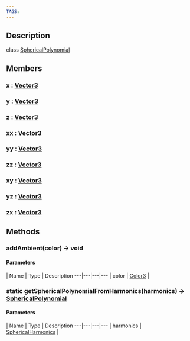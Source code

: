```yaml
---
TAGS:
---
```

## Description

class [SphericalPolynomial](/classes/2.4/SphericalPolynomial)



## Members

### x : [Vector3](/classes/2.4/Vector3)



### y : [Vector3](/classes/2.4/Vector3)



### z : [Vector3](/classes/2.4/Vector3)



### xx : [Vector3](/classes/2.4/Vector3)



### yy : [Vector3](/classes/2.4/Vector3)



### zz : [Vector3](/classes/2.4/Vector3)



### xy : [Vector3](/classes/2.4/Vector3)



### yz : [Vector3](/classes/2.4/Vector3)



### zx : [Vector3](/classes/2.4/Vector3)



## Methods

### addAmbient(color) &rarr; void



#### Parameters
 | Name | Type | Description
---|---|---|---
 | color | [Color3](/classes/2.4/Color3) | 

### static getSphericalPolynomialFromHarmonics(harmonics) &rarr; [SphericalPolynomial](/classes/2.4/SphericalPolynomial)



#### Parameters
 | Name | Type | Description
---|---|---|---
 | harmonics | [SphericalHarmonics](/classes/2.4/SphericalHarmonics) | 

